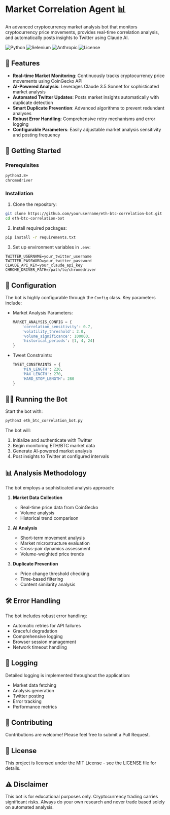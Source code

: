 # Market Correlation Agent 📊

An advanced cryptocurrency market analysis bot that monitors cryptocurrency price movements, provides real-time correlation analysis, and automatically posts insights to Twitter using Claude AI.

![Python](https://img.shields.io/badge/Python-3.8%2B-blue)
![Selenium](https://img.shields.io/badge/Selenium-4.16.0-green)
![Anthropic](https://img.shields.io/badge/Claude%20AI-3.5%20Sonnet-purple)
![License](https://img.shields.io/badge/License-MIT-yellow)

## 🌟 Features

- **Real-time Market Monitoring**: Continuously tracks cryptocurrency price movements using CoinGecko API
- **AI-Powered Analysis**: Leverages Claude 3.5 Sonnet for sophisticated market analysis
- **Automated Twitter Updates**: Posts market insights automatically with duplicate detection
- **Smart Duplicate Prevention**: Advanced algorithms to prevent redundant analyses
- **Robust Error Handling**: Comprehensive retry mechanisms and error logging
- **Configurable Parameters**: Easily adjustable market analysis sensitivity and posting frequency

## 🚀 Getting Started

### Prerequisites

```bash
python3.8+
chromedriver
```

### Installation

1. Clone the repository:
```bash
git clone https://github.com/yourusername/eth-btc-correlation-bot.git
cd eth-btc-correlation-bot
```

2. Install required packages:
```bash
pip install -r requirements.txt
```

3. Set up environment variables in `.env`:
```env
TWITTER_USERNAME=your_twitter_username
TWITTER_PASSWORD=your_twitter_password
CLAUDE_API_KEY=your_claude_api_key
CHROME_DRIVER_PATH=/path/to/chromedriver
```

## 🔧 Configuration

The bot is highly configurable through the `Config` class. Key parameters include:

- Market Analysis Parameters:
  ```python
  MARKET_ANALYSIS_CONFIG = {
      'correlation_sensitivity': 0.7,
      'volatility_threshold': 2.0,
      'volume_significance': 100000,
      'historical_periods': [1, 4, 24]
  }
  ```

- Tweet Constraints:
  ```python
  TWEET_CONSTRAINTS = {
      'MIN_LENGTH': 220,
      'MAX_LENGTH': 270,
      'HARD_STOP_LENGTH': 280
  }
  ```

## 🏃‍♂️ Running the Bot

Start the bot with:
```bash
python3 eth_btc_correlation_bot.py
```

The bot will:
1. Initialize and authenticate with Twitter
2. Begin monitoring ETH/BTC market data
3. Generate AI-powered market analysis
4. Post insights to Twitter at configured intervals

## 📊 Analysis Methodology

The bot employs a sophisticated analysis approach:

1. **Market Data Collection**
   - Real-time price data from CoinGecko
   - Volume analysis
   - Historical trend comparison

2. **AI Analysis**
   - Short-term movement analysis
   - Market microstructure evaluation
   - Cross-pair dynamics assessment
   - Volume-weighted price trends

3. **Duplicate Prevention**
   - Price change threshold checking
   - Time-based filtering
   - Content similarity analysis

## 🛠 Error Handling

The bot includes robust error handling:
- Automatic retries for API failures
- Graceful degradation
- Comprehensive logging
- Browser session management
- Network timeout handling

## 📜 Logging

Detailed logging is implemented throughout the application:
- Market data fetching
- Analysis generation
- Twitter posting
- Error tracking
- Performance metrics

## 🤝 Contributing

Contributions are welcome! Please feel free to submit a Pull Request.

## 📝 License

This project is licensed under the MIT License - see the LICENSE file for details.

## ⚠️ Disclaimer

This bot is for educational purposes only. Cryptocurrency trading carries significant risks. Always do your own research and never trade based solely on automated analysis.
